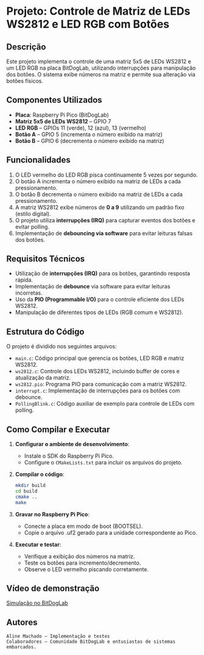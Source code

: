 # Projeto: Controle de Matriz de LEDs WS2812 e LED RGB com Botões

## Descrição

Este projeto implementa o controle de uma matriz 5x5 de LEDs WS2812 e um LED RGB na placa BitDogLab, utilizando interrupções para manipulação dos botões. O sistema exibe números na matriz e permite sua alteração via botões físicos.

## Componentes Utilizados

- **Placa**: Raspberry Pi Pico (BitDogLab)
- **Matriz 5x5 de LEDs WS2812** – GPIO 7
- **LED RGB** – GPIOs 11 (verde), 12 (azul), 13 (vermelho)
- **Botão A** – GPIO 5 (incrementa o número exibido na matriz)
- **Botão B** – GPIO 6 (decrementa o número exibido na matriz)

## Funcionalidades

1. O LED vermelho do LED RGB pisca continuamente 5 vezes por segundo.
2. O botão A incrementa o número exibido na matriz de LEDs a cada pressionamento.
3. O botão B decrementa o número exibido na matriz de LEDs a cada pressionamento.
4. A matriz WS2812 exibe números de **0 a 9** utilizando um padrão fixo (estilo digital).
5. O projeto utiliza **interrupções (IRQ)** para capturar eventos dos botões e evitar polling.
6. Implementação de **debouncing via software** para evitar leituras falsas dos botões.

## Requisitos Técnicos

- Utilização de **interrupções (IRQ)** para os botões, garantindo resposta rápida.
- Implementação de **debounce** via software para evitar leituras incorretas.
- Uso da **PIO (Programmable I/O)** para o controle eficiente dos LEDs WS2812.
- Manipulação de diferentes tipos de LEDs (RGB comum e WS2812).

## Estrutura do Código

O projeto é dividido nos seguintes arquivos:

- `main.c`: Código principal que gerencia os botões, LED RGB e matriz WS2812.
- `ws2812.c`: Controle dos LEDs WS2812, incluindo buffer de cores e atualização da matriz.
- `ws2812.pio`: Programa PIO para comunicação com a matriz WS2812.
- `interrupt.c`: Implementação de interrupções para os botões com debounce.
- `PollingBlink.c`: Código auxiliar de exemplo para controle de LEDs com polling.

## Como Compilar e Executar

1. **Configurar o ambiente de desenvolvimento**:
   - Instale o SDK do Raspberry Pi Pico.
   - Configure o `CMakeLists.txt` para incluir os arquivos do projeto.

2. **Compilar o código**:
   ```sh
   mkdir build
   cd build
   cmake ..
   make

3. **Gravar no Raspberry Pi Pico**:
    - Conecte a placa em modo de boot (BOOTSEL).
    - Copie o arquivo .uf2 gerado para a unidade correspondente ao Pico.

4. **Executar e testar**:
    - Verifique a exibição dos números na matriz.
    - Teste os botões para incremento/decremento.
    - Observe o LED vermelho piscando corretamente.


## Vídeo de demonstração
[Simulação no BitDogLab](#)


## Autores
    Aline Machado – Implementação e testes
    Colaboradores – Comunidade BitDogLab e entusiastas de sistemas embarcados.